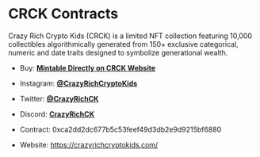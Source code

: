 # CRCK Contracts

Crazy Rich Crypto Kids (CRCK) is a limited NFT collection featuring 10,000 collectibles algorithmically generated from 150+ exclusive categorical, numeric and date traits designed to symbolize generational wealth.

- Buy: [**Mintable Directly on CRCK Website**](https://crazyrichcryptokids.com/)
- Instagram: [ **@CrazyRichCryptoKids**](https://www.instagram.com/crazyrichcryptokids/)
- Twitter: [**@CrazyRichCK**](https://twitter.com/CrazyRichCK)
- Discord: [**CrazyRichCK**](https://discord.gg/zGVkpP8tP9)

- Contract: 0xca2dd2dc677b5c53feef49d3db2e9d9215bf6880

- Website: https://crazyrichcryptokids.com/
